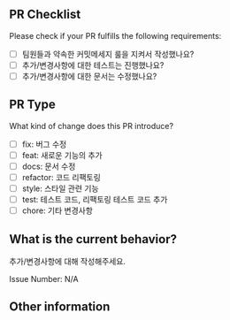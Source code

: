 ## PR Checklist
Please check if your PR fulfills the following requirements:

- [ ] 팀원들과 약속한 커밋메세지 룰을 지켜서 작성했나요?
- [ ] 추가/변경사항에 대한 테스트는 진행했나요?
- [ ] 추가/변경사항에 대한 문서는 수정했나요?

## PR Type
What kind of change does this PR introduce?

<!-- Please check the one that applies to this PR using "x". -->

- [ ] fix: 버그 수정
- [ ] feat: 새로운 기능의 추가
- [ ] docs: 문서 수정
- [ ] refactor: 코드 리팩토링
- [ ] style: 스타일 관련 기능
- [ ] test: 테스트 코드, 리팩토링 테스트 코드 추가
- [ ] chore: 기타 변경사항

## What is the current behavior?

<!-- Please describe the current behavior that you are modifying, or link to a relevant issue. -->
추가/변경사항에 대해 작성해주세요.

Issue Number: N/A

## Other information
